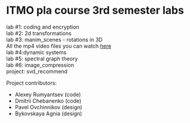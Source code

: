# ITMO pla course 3rd semester labs  
lab #1: coding and encryption  
lab #2: 2d transformations  
lab #3: manim_scenes - rotations in 3D  
All the mp4 video files you can watch [here](https://drive.google.com/drive/folders/1Op2AZX3iQSxnUE6IErnJP2hlBh7RhzQB?hl=ru)  
lab #4:dynamic systems  
lab #5: spectral graph theory  
lab #6: image_compression  
project: svd_recommend  

Project contributors:
- Alexey Rumyantsev (code)
- Dmitrii Chebanenko (code)
- Pavel Ovchinnikov (design)
- Bykovskaya Agnia (design)  
